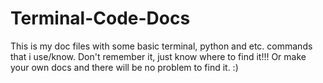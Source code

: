 # Terminal-Code-Docs
This is my doc files with some basic terminal, python and etc. commands that i use/know.
Don't remember it, just know where to find it!!! Or make your own docs and there will be no problem to find it. :)
